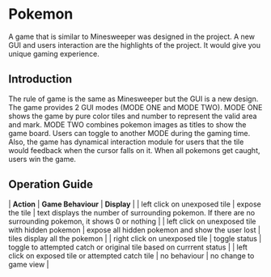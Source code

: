 # Pokemon
A game that is similar to Minesweeper was designed in the project. A new GUI and users interaction are the highlights of the project. It would give you unique gaming experience.
## Introduction
The rule of game is the same as Minesweeper but the GUI is a new design. The game provides 2 GUI modes (MODE ONE and MODE TWO). MODE ONE shows the game by pure color tiles and number to represent the valid area and mark. MODE TWO combines pokemon images as titles to show the game board. Users can toggle to another MODE during the gaming time. Also, the game has dynamical interaction module for users that the tile would feedback when the cursor falls on it. When all pokemons get caught, users win the game. 
## Operation Guide
| **Action** | **Game Behaviour** | **Display** | 
| left click on unexposed tile | expose the tile | text displays the number of surrounding pokemon. If there are no surrounding pokemon, it shows 0 or nothing |
| left click on unexposed tile with hidden pokemon | expose all hidden pokemon and show the user lost | tiles display all the pokemon |
| right click on unexposed tile | toggle status | toggle to attempted catch or original tile based on currrent status |
| left click on exposed tile or attempted catch tile | no behaviour | no change to game view | 
